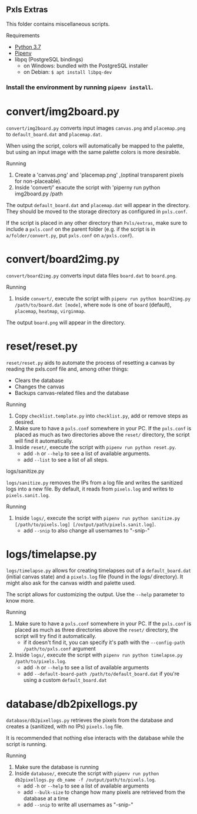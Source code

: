 ## Pxls Extras

This folder contains miscellaneous scripts.

 Requirements

- [Python 3.7](https://www.python.org/)
- [Pipenv](https://pipenv.kennethreitz.org/en/latest/#install-pipenv-today)
- libpq (PostgreSQL bindings)
	- on Windows: bundled with the PostgreSQL installer
	- on Debian: `$ apt install libpq-dev`

### Install the environment by running `pipenv install`.

# convert/img2board.py

`convert/img2board.py` converts input images `canvas.png` and `placemap.png` to `default_board.dat` and `placemap.dat`.

When using the script, colors will automatically be mapped to the palette, but using an input image with the same palette colors is more desirable.

 Running

1. Create a 'canvas.png' and 'placemap.png' ,(optinal transparent pixels for non-placeable).
2. Inside 'convert/' exacute the script with 'piperny run python img2board.py /path 

The output `default_board.dat` and `placemap.dat` will appear in the directory. They should be moved to the storage directory as configured in `pxls.conf`.

If the script is placed in any other directory than `Pxls/extras`, make sure to include a `pxls.conf` on the parent folder (e.g. if the script is in `a/folder/convert.py`, put `pxls.conf` on `a/pxls.conf`).


# convert/board2img.py

`convert/board2img.py` converts input data files `board.dat` to `board.png`.

 Running

1. Inside `convert/`, execute the script with `pipenv run python board2img.py /path/to/board.dat [mode]`, where `mode` is one of `board` (default), `placemap`, `heatmap`, `virginmap`.

The output `board.png` will appear in the directory.

 # reset/reset.py

`reset/reset.py` aids to automate the process of resetting a canvas by reading the pxls.conf file and, among other things:
- Clears the database
- Changes the canvas
- Backups canvas-related files and the database

 Running

1. Copy `checklist.template.py` into `checklist.py`, add or remove steps as desired.
2. Make sure to have a `pxls.conf` somewhere in your PC. If the `pxls.conf` is placed as much as two directories above the `reset/` directory, the script will find it automatically.
3. Inside `reset/`, execute the script with `pipenv run python reset.py`.
	- add `-h` or `--help` to see a list of available arguments.
	- add `--list` to see a list of all steps.


 logs/sanitize.py

`logs/sanitize.py` removes the IPs from a log file and writes the sanitized logs into a new file.
By default, it reads from `pixels.log` and writes to `pixels.sanit.log`.

 Running

1. Inside `logs/`, execute the script with `pipenv run python sanitize.py [/path/to/pixels.log] [/output/path/pixels.sanit.log]`.
	- add `--snip` to also change all usernames to "-snip-"

 # logs/timelapse.py

`logs/timelapse.py` allows for creating timelapses out of a `default_board.dat` (initial canvas state) and a `pixels.log` file (found in the _logs/_ directory).
It might also ask for the canvas width and palette used.

The script allows for customizing the output. Use the `--help` parameter to know more.

 Running

1. Make sure to have a `pxls.conf` somewhere in your PC. If the `pxls.conf` is placed as much as three directories above the `reset/` directory, the script will try find it automatically.
	- if it doesn't find it, you can specify it's path with the `--config-path /path/to/pxls.conf` argument
2. Inside `logs/`, execute the script with `pipenv run python timelapse.py /path/to/pixels.log`.
	- add `-h` or `--help` to see a list of available arguments
	- add `--default-board-path /path/to/default_board.dat` if you're using a custom `default_board.dat`

# database/db2pixellogs.py

`database/db2pixellogs.py` retrieves the pixels from the database and creates a (sanitized, with no IPs) `pixels.log` file.

It is recommended that nothing else interacts with the database while the script is running.

 Running

1. Make sure the database is running
2. Inside `database/`, execute the script with `pipenv run python db2pixellogs.py db_name -f /output/path/to/pixels.log`.
	- add `-h` or `--help` to see a list of available arguments
	- add `--bulk-size` to change how many pixels are retrieved from the database at a time
	- add `--snip` to write all usernames as "-snip-"

